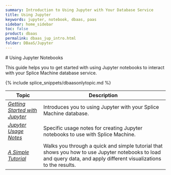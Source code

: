 ```yaml
---
summary: Introduction to Using Jupyter with Your Database Service
title: Using Jupyter
keywords: jupyter, notebook, dbaas, paas
sidebar: home_sidebar
toc: false
product: dbaas
permalink: dbaas_jup_intro.html
folder: DBaaS/Jupyter
---
```

<section>
<div class="TopicContent" data-swiftype-index="true" markdown="1">
# Using Jupyter Notebooks

This guide helps you to get started with using Jupyter notebooks to
interact with your Splice Machine database service.

{% include splice_snippets/dbaasonlytopic.md %}

<table>
    <col />
    <col />
    <thead>
        <tr>
            <th>Topic</th>
            <th>Description</th>
        </tr>
    </thead>
    <tbody>
        <tr>
            <td><em><a href="dbaas_jup_getstarted.html">Getting Started with Jupyter</a></em></td>
            <td>Introduces you to using Jupyter with your Splice Machine database.</td>
        </tr>
        <tr>
            <td><em><a href="dbaas_jup_notes.html">Jupyter Usage Notes</a></em></td>
            <td>Specific usage notes for creating Jupyter notebooks to use with Splice Machine.</td>
        </tr>
        <tr>
            <td><em><a href="dbaas_jup_simple.html">A Simple Tutorial</a></em></td>
            <td>Walks you through a quick and simple tutorial that shows you how to use Jupyter notebooks to load and query data, and apply different visualizations to the results.</td>
        </tr>
    </tbody>
</table>
</div>
</section>
